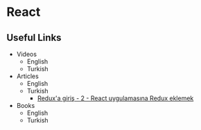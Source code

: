 # React

## Useful Links
- Videos
    - English
    - Turkish
- Articles
    - English
    - Turkish
        - [Redux'a giriş - 2 - React uygulamasına Redux eklemek](http://cuneyt.aliustaoglu.biz/tr/reduxa-giris-2-react-uygulamasina-redux-eklemek/)
- Books
    - English
    - Turkish
